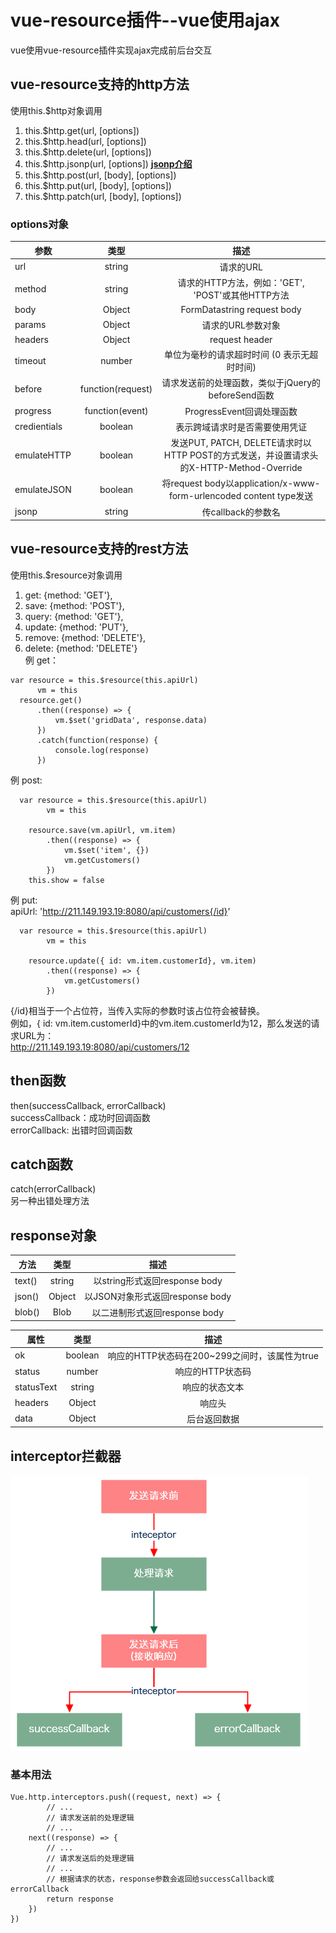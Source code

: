 # vue-resource插件--vue使用ajax
vue使用vue-resource插件实现ajax完成前后台交互
## vue-resource支持的http方法
使用this.$http对象调用
1. this.$http.get(url, [options])
2. this.$http.head(url, [options])
3. this.$http.delete(url, [options])
4. this.$http.jsonp(url, [options])  **[jsonp介绍](jsonp.md)**
5. this.$http.post(url, [body], [options])
6. this.$http.put(url, [body], [options])
7. this.$http.patch(url, [body], [options])
### options对象
参数|类型|描述
--|:--:|:--:
url	    |      string	      |    请求的URL
method	|      string	        |  请求的HTTP方法，例如：'GET', 'POST'或其他HTTP方法
body	  |      Object      |      FormDatastring	request body
params	  |    Object	   |       请求的URL参数对象
headers	  |    Object	  |        request header
timeout	   |   number	     |     单位为毫秒的请求超时时间 (0 表示无超时时间)
before	|      function(request)|	请求发送前的处理函数，类似于jQuery的beforeSend函数
progress	 |   function(event)	 | ProgressEvent回调处理函数
credientials|	boolean	       |   表示跨域请求时是否需要使用凭证
emulateHTTP	 | boolean	 |         发送PUT, PATCH, DELETE请求时以HTTP POST的方式发送，并设置请求头的X-HTTP-Method-Override
emulateJSON	 | boolean	      |    将request body以application/x-www-form-urlencoded content type发送
jsonp     |    string      |      传callback的参数名
## vue-resource支持的rest方法
使用this.$resource对象调用
1. get: {method: 'GET'},
2. save: {method: 'POST'},
3. query: {method: 'GET'},
4. update: {method: 'PUT'},
5. remove: {method: 'DELETE'},
6. delete: {method: 'DELETE'}  
例 get：  
```
var resource = this.$resource(this.apiUrl)
      vm = this
  resource.get()
      .then((response) => {
          vm.$set('gridData', response.data)
      })
      .catch(function(response) {
          console.log(response)
      }) 
```
例 post:
```
  var resource = this.$resource(this.apiUrl)
        vm = this
        
    resource.save(vm.apiUrl, vm.item)
        .then((response) => {
            vm.$set('item', {})
            vm.getCustomers()
        })
    this.show = false
```
例 put:  
apiUrl: 'http://211.149.193.19:8080/api/customers{/id}'
```
  var resource = this.$resource(this.apiUrl)
        vm = this
        
    resource.update({ id: vm.item.customerId}, vm.item)
        .then((response) => {
            vm.getCustomers()
        })
```
{/id}相当于一个占位符，当传入实际的参数时该占位符会被替换。  
例如，{ id: vm.item.customerId}中的vm.item.customerId为12，那么发送的请求URL为：  
http://211.149.193.19:8080/api/customers/12  
## then函数
then(successCallback, errorCallback)  
successCallback：成功时回调函数  
errorCallback: 出错时回调函数
## catch函数
catch(errorCallback)  
另一种出错处理方法  
## response对象
方法|类型|	描述
--|:--:|:--:|
text()	|string	|以string形式返回response body
json()	|Object|	以JSON对象形式返回response body
blob()|	Blob|	以二进制形式返回response body

属性|	类型	|描述
--|:--:|:--:|
ok|	boolean|	响应的HTTP状态码在200~299之间时，该属性为true
status|	number|	响应的HTTP状态码
statusText|	string|	响应的状态文本
headers|	Object|	响应头
data|Object|后台返回数据
## interceptor拦截器
![拦截器](resourceinte.png)
### 基本用法
```
Vue.http.interceptors.push((request, next) => {
        // ...
        // 请求发送前的处理逻辑
        // ...
    next((response) => {
        // ...
        // 请求发送后的处理逻辑
        // ...
        // 根据请求的状态，response参数会返回给successCallback或errorCallback
        return response
    })
})
```

